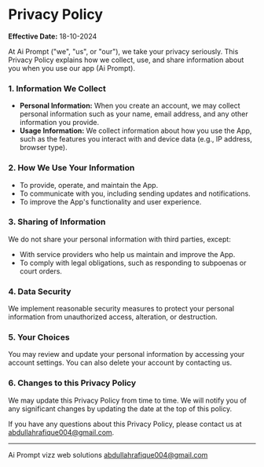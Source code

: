 # Privacy Policy

**Effective Date:** 18-10-2024

At Ai Prompt ("we", "us", or "our"), we take your privacy seriously. This Privacy Policy explains how we collect, use, and share information about you when you use our app (Ai Prompt).

### 1. Information We Collect
- **Personal Information:** When you create an account, we may collect personal information such as your name, email address, and any other information you provide.
- **Usage Information:** We collect information about how you use the App, such as the features you interact with and device data (e.g., IP address, browser type).

### 2. How We Use Your Information
- To provide, operate, and maintain the App.
- To communicate with you, including sending updates and notifications.
- To improve the App's functionality and user experience.

### 3. Sharing of Information
We do not share your personal information with third parties, except:
- With service providers who help us maintain and improve the App.
- To comply with legal obligations, such as responding to subpoenas or court orders.

### 4. Data Security
We implement reasonable security measures to protect your personal information from unauthorized access, alteration, or destruction.

### 5. Your Choices
You may review and update your personal information by accessing your account settings. You can also delete your account by contacting us.

### 6. Changes to this Privacy Policy
We may update this Privacy Policy from time to time. We will notify you of any significant changes by updating the date at the top of this policy.

If you have any questions about this Privacy Policy, please contact us at abdullahrafique004@gmail.com.

---

Ai Prompt
vizz web solutions
abdullahrafique004@gmail.com
